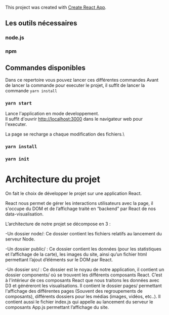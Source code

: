 This project was created with [Create React App](https://github.com/facebook/create-react-app).
## Les outils nécessaires
### node.js
### npm
## Commandes disponibles

Dans ce repertoire vous pouvez lancer ces différentes commandes
Avant de lancer la commande pour executer le projet, il suffit de lancer la commande `yarn install`
### `yarn start`

Lance l'application en mode developpement.\
Il suffit d'ouvrir [http://localhost:3000](http://localhost:3000) dans le navigateur web pour l'executer.

La page se recharge a chaque modification des fichiers.\


### `yarn install`
### `yarn init`

# Architecture du projet

On fait le choix de développer le projet sur une application React.

React nous permet de gérer les interactions utilisateurs avec la page,
il s'occupe du DOM et de l’affichage traité en “backend” par React de nos data-visualisation.

L’architecture de notre projet se décompose en 3 :

-Un dossier node/:
Ce dossier contient les fichiers relatifs au lancement du serveur Node.

-Un dossier public/ :
Ce dossier contient les données (pour les statistiques et l’affichage de la carte), les images du site, ainsi qu’un fichier html permettant l’ajout d’éléments sur le DOM par React.

-Un dossier src/ :
Ce dossier est le noyau de
notre application, il contient un dossier
components/ où se trouvent les différents composants React. C’est à l'intérieur de ces composants React que nous traitons les données avec D3 et généreront les visualisations.
Il contient le dossier pages/ permettant l'affichage des différentes pages (Souvent des regroupements de composants), différents dossiers pour les médias (images, vidéos, etc..).
Il contient aussi le fichier index.js qui appelle au lancement du serveur le composants App.js permettant l’affichage du site.



